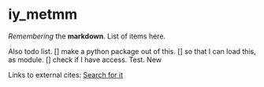 # iy_metmm

_Remembering_ the **markdown**.
List of items here.

Also todo list.
[] make a python package out of this.
[] so that I can load this, as module.
[] check if I have access. Test. New

Links to external cites:
[Search for it][def]

[def]: https://www.google.com
